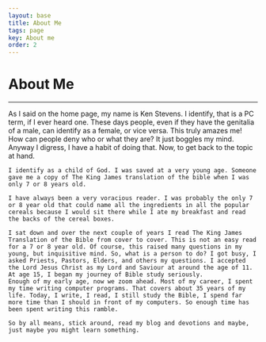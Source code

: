 ```yaml
---
layout: base
title: About Me
tags: page
key: About me
order: 2
---
```

<h1 class="text-center text-xl">About Me</h1>
<hr>
<div class="Prose ml-10 mr-10">
    As I said on the home page, my name is Ken Stevens. I identify, that is a PC term, if I ever heard one. These days people, even if they have the genitalia of a male, can identify as a female, or vice versa. This truly amazes me! How can people deny who or what they are? It just boggles my mind. Anyway I digress, I have a habit of doing that. Now, to get back to the topic at hand. 
    
    I identify as a child of God. I was saved at a very young age. Someone gave me a copy of The King James translation of the bible when I was only 7 or 8 years old. 
   
    I have always been a very voracious reader. I was probably the only 7 or 8 year old that could name all the ingredients in all the popular cereals because I would sit there while I ate my breakfast and read the backs of the cereal boxes.
   
    I sat down and over the next couple of years I read The King James Translation of the Bible from cover to cover. This is not an easy read for a 7 or 8 year old. Of course, this raised many questions in my young, but inquisitive mind. So, what is a person to do? I got busy, I asked Priests, Pastors, Elders, and others my questions. I accepted the Lord Jesus Christ as my Lord and Saviour at around the age of 11. At age 15, I began my journey of Bible study seriously. 
    Enough of my early age, now we zoom ahead. Most of my career, I spent my time writing computer programs. That covers about 35 years of my life. Today, I write, I read, I still study the Bible, I spend far more time than I should in front of my computers. So enough time has been spent writing this ramble.  
    
    So by all means, stick around, read my blog and devotions and maybe, just maybe you might learn something.
</div>